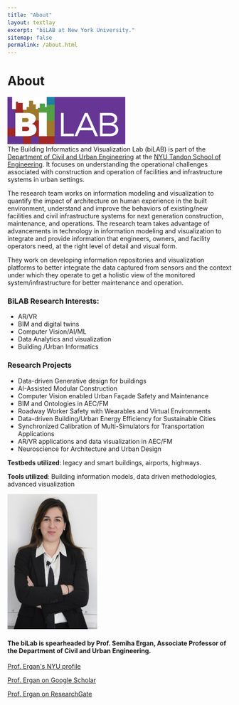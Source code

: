 ```yaml
---
title: "About"
layout: textlay
excerpt: "biLAB at New York University."
sitemap: false
permalink: /about.html
---
```

# About

![bilab Logo](/images/bilab_short_transparent.png)  
The  Building Informatics and Visualization Lab (biLAB) is part of the [Department of Civil and Urban Engineering](https://engineering.nyu.edu/academics/departments/civil-and-urban-engineering) at the [NYU Tandon School of Engineering](https://engineering.nyu.edu/). It focuses on understanding the operational challenges associated with construction and operation of facilities and infrastructure systems in urban settings.

The research team works on information modeling and visualization to quantify the impact of architecture on human experience in the built environment, understand and improve the behaviors of existing/new facilities and civil infrastructure systems for next generation construction, maintenance, and operations. The research team takes advantage of advancements in technology in information modeling and visualization to integrate and provide information that engineers, owners, and facility operators need, at the right level of detail and visual form.

They work on developing information repositories and visualization platforms to better integrate the data captured from sensors and the context under which they operate to get a holistic view of the monitored system/infrastructure for better maintenance and operation.

### BiLAB Research Interests:  
* AR/VR
* BIM and digital twins
* Computer Vision/AI/ML
* Data Analytics and visualization
* Building /Urban Informatics

<!-- <span style="color:blue"><b>Architecture and Neuroscience</b></span>  
*How can we quantify the impact of architectural design features on human experience? Can we use the findings to improve the design practice for better and healtier experiences in the built environment?*  
  
<span style="color:blue"><b>Urban Challenges for AEC/FM</b></span>  
*How can the design, construction and facilities management processes be improved to tackle with  the challenges imposed by urban settings?*  
  
<span style="color:blue"><b>Understanding the context under which Civil Infrastructure Systems (CIS) operate</b></span>  
*How sensors and models can be integrated to better understand system behaviors?*  
  
<span style="color:blue"><b>Healthier building systems</b></span>  
*How can the performance of interconnected facility systems  be determined for setting proactive management strategies?*   -->

### Research Projects  
* Data-driven Generative design for buildings
* AI-Assisted Modular Construction
* Computer Vision enabled Urban Façade Safety and Maintenance
* BIM and Ontologies in AEC/FM
* Roadway Worker Safety with Wearables and Virtual Environments
* Data-driven Building/Urban Energy Efficiency for Sustainable Cities
* Synchronized Calibration of Multi-Simulators for Transportation Applications
* AR/VR applications and data visualization in AEC/FM
* Neuroscience for Architecture and Urban Design

<b>Testbeds utilized</b>: legacy and smart buildings, airports, highways.  
  
<b>Tools utilized</b>: Building information models, data driven methodologies, advanced visualization

<img src="/images/semiha2.jpg" width="40%"/>

#### The biLab is spearheaded by Prof. Semiha Ergan, Associate Professor of the Department of Civil and Urban Engineering.

[Prof. Ergan's NYU profile](https://engineering.nyu.edu/faculty/semiha-ergan)

[Prof. Ergan on Google Scholar](https://scholar.google.com/citations?user=WYwmI0wAAAAJ&hl=en)

[Prof. Ergan on ResearchGate](https://www.researchgate.net/profile/Semiha_Ergan)